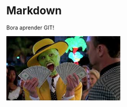 # Markdown
Bora aprender GIT!
 
  
 [![images](/images.jpeg)](https://www.youtube.com/watch?v=DqTITcMq68k&ab_channel=RafaellaBallerini)
